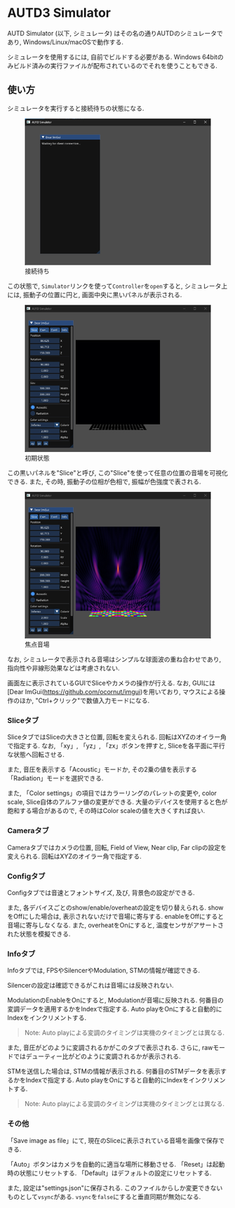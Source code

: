 # AUTD3 Simulator

AUTD Simulator (以下, シミュレータ) はその名の通りAUTDのシミュレータであり, Windows/Linux/macOSで動作する.

シミュレータを使用するには, 自前でビルドする必要がある.
Windows 64bitのみビルド済みの実行ファイルが配布されているのでそれを使うこともできる.

## 使い方

シミュレータを実行すると接続待ちの状態になる.

<figure>
  <img src="../../fig/sim_waiting.jpg"/>
  <figcaption>接続待ち</figcaption>
</figure>

この状態で, `Simulator`リンクを使って`Controller`を`open`すると, シミュレータ上には, 振動子の位置に円と, 画面中央に黒いパネルが表示される.

<figure>
  <img src="../../fig/sim_init.jpg"/>
  <figcaption>初期状態</figcaption>
</figure>

この黒いパネルを"Slice"と呼び, この"Slice"を使って任意の位置の音場を可視化できる.
また, その時, 振動子の位相が色相で, 振幅が色強度で表される.

<figure>
  <img src="../../fig/sim_focus.jpg"/>
  <figcaption>焦点音場</figcaption>
</figure>

なお, シミュレータで表示される音場はシンプルな球面波の重ね合わせであり, 指向性や非線形効果などは考慮されない.

画面左に表示されているGUIでSliceやカメラの操作が行える.
なお, GUIには[Dear ImGui(https://github.com/ocornut/imgui)を用いており, マウスによる操作のほか, "Ctrl+クリック"で数値入力モードになる.

### Sliceタブ

SliceタブではSliceの大きさと位置, 回転を変えられる.
回転はXYZのオイラー角で指定する.
なお, 「xy」, 「yz」, 「zx」ボタンを押すと, Sliceを各平面に平行な状態へ回転させる.

また, 音圧を表示する「Acoustic」モードか, その2乗の値を表示する「Radiation」モードを選択できる.

また, 「Color settings」の項目ではカラーリングのパレットの変更や, color scale, Slice自体のアルファ値の変更ができる.
大量のデバイスを使用すると色が飽和する場合があるので, その時はColor scaleの値を大きくすれば良い.

### Cameraタブ

Cameraタブではカメラの位置, 回転, Field of View, Near clip, Far clipの設定を変えられる.
回転はXYZのオイラー角で指定する.

### Configタブ

Configタブでは音速とフォントサイズ, 及び, 背景色の設定ができる.

また, 各デバイスごとのshow/enable/overheatの設定を切り替えられる.
showをOffにした場合は, 表示されないだけで音場に寄与する.
enableをOffにすると音場に寄与しなくなる.
また, overheatをOnにすると, 温度センサがアサートされた状態を模擬できる.

### Infoタブ

Infoタブでは, FPSやSilencerやModulation, STMの情報が確認できる.

Silencerの設定は確認できるがこれは音場には反映されない.

ModulationのEnableをOnにすると, Modulationが音場に反映される.
何番目の変調データを適用するかをIndexで指定する.
Auto playをOnにすると自動的にIndexをインクリメントする.

> Note: Auto playによる変調のタイミングは実機のタイミングとは異なる.

また, 音圧がどのように変調されるかがこのタブで表示される.
さらに, rawモードではデューティー比がどのように変調されるかが表示される.

STMを送信した場合は, STMの情報が表示される.
何番目のSTMデータを表示するかをIndexで指定する.
Auto playをOnにすると自動的にIndexをインクリメントする.

> Note: Auto playによる変調のタイミングは実機のタイミングとは異なる.

### その他

「Save image as file」にて, 現在のSliceに表示されている音場を画像で保存できる.

「Auto」ボタンはカメラを自動的に適当な場所に移動させる.
「Reset」は起動時の状態にリセットする.
「Default」はデフォルトの設定にリセットする.

また, 設定は"settings.json"に保存される.
このファイルからしか変更できないものとして`vsync`がある.
`vsync`を`false`にすると垂直同期が無効になる.
